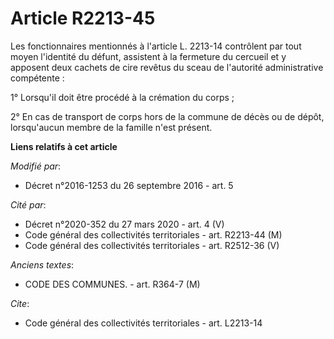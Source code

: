 # Article R2213-45

Les fonctionnaires mentionnés à l'article L. 2213-14 contrôlent par tout moyen l'identité du défunt, assistent à la fermeture
du cercueil et y apposent deux cachets de cire revêtus du sceau de l'autorité administrative compétente : 

1° Lorsqu'il doit être procédé à la crémation du corps ; 

2° En cas de transport de corps hors de la commune de décès ou de dépôt, lorsqu'aucun membre de la famille n'est présent.

**Liens relatifs à cet article**

_Modifié par_:

  - Décret n°2016-1253 du 26 septembre 2016 - art. 5

_Cité par_:

  - Décret n°2020-352 du 27 mars 2020 - art. 4 (V)
  - Code général des collectivités territoriales - art. R2213-44 (M)
  - Code général des collectivités territoriales - art. R2512-36 (V)

_Anciens textes_:

  - CODE DES COMMUNES. - art. R364-7 (M)

_Cite_:

  - Code général des collectivités territoriales - art. L2213-14
